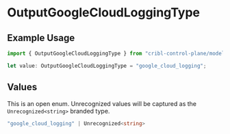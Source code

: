 # OutputGoogleCloudLoggingType

## Example Usage

```typescript
import { OutputGoogleCloudLoggingType } from "cribl-control-plane/models/operations";

let value: OutputGoogleCloudLoggingType = "google_cloud_logging";
```

## Values

This is an open enum. Unrecognized values will be captured as the `Unrecognized<string>` branded type.

```typescript
"google_cloud_logging" | Unrecognized<string>
```